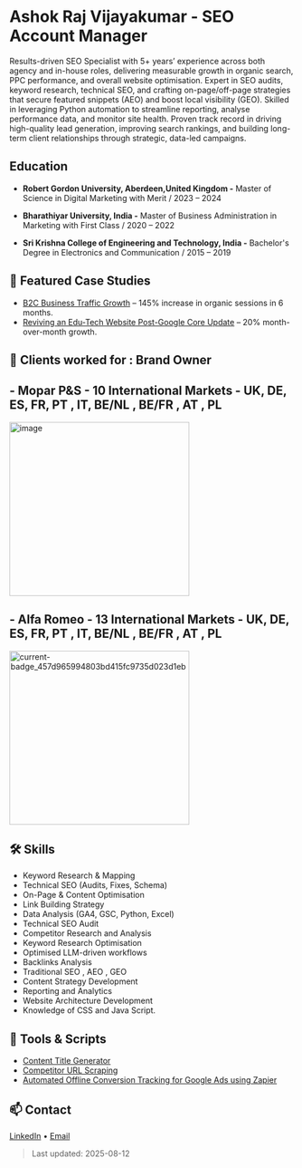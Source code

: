 # Ashok Raj Vijayakumar - SEO Account Manager

Results-driven SEO Specialist with 5+ years’ experience across both agency and in-house roles, delivering measurable growth in organic search, PPC performance, and overall website optimisation. Expert in SEO audits, keyword research, technical SEO, and crafting on-page/off-page strategies that secure featured snippets (AEO) and boost local visibility (GEO). Skilled in leveraging Python automation to streamline reporting, analyse performance data, and monitor site health. Proven track record in driving high-quality lead generation, improving search rankings, and building long-term client relationships through strategic, data-led campaigns.

## Education
- **Robert Gordon University, Aberdeen,United Kingdom -**
  Master of Science in Digital Marketing with Merit /
  2023 – 2024

- **Bharathiyar University, India -**
  Master of Business Administration in Marketing with First Class /
  2020 – 2022 

- **Sri Krishna College of Engineering and Technology, India -**
  Bachelor's Degree in Electronics and Communication /
  2015 – 2019

## 📂 Featured Case Studies
- [B2C Business Traffic Growth](case-studies/b2b-saas/README.md) – 145% increase in organic sessions in 6 months.
- [Reviving an Edu-Tech Website Post-Google Core Update](case-studies/local-service/README.md) – 20% month-over-month growth.

## 💼 Clients worked for : Brand Owner

## - Mopar P&S - 10 International Markets - UK, DE, ES, FR, PT , IT, BE/NL , BE/FR , AT , PL

<img width="318" height="307" alt="image" src="https://github.com/user-attachments/assets/4bd2de1e-eb10-4a0d-b742-4bdae6838be0" />

## - Alfa Romeo - 13 International Markets - UK, DE, ES, FR, PT , IT, BE/NL , BE/FR , AT , PL

<img width="318" height="307" alt="current-badge_457d965994803bd415fc9735d023d1eb" src="https://github.com/user-attachments/assets/3225d6a9-eca6-4665-887b-dba708172e98" />


## 🛠 Skills
- Keyword Research & Mapping
- Technical SEO (Audits, Fixes, Schema)
- On-Page & Content Optimisation
- Link Building Strategy
- Data Analysis (GA4, GSC, Python, Excel)
- Technical SEO Audit
- Competitor Research and Analysis
- Keyword Research Optimisation
- Optimised LLM-driven workflows
- Backlinks Analysis
- Traditional SEO , AEO , GEO
- Content Strategy Development
- Reporting and Analytics
- Website Architecture Development
- Knowledge of CSS and Java Script.

## 🧰 Tools & Scripts
- [Content Title Generator](tools-and-scripts/content_idea_generator.py)
- [Competitor URL Scraping](tools-and-scripts/competitor_tracker.py)
- [Automated Offline Conversion Tracking for Google Ads using Zapier](tools-and-scripts/offline_conversion)

## 📫 Contact
[LinkedIn](https://www.linkedin.com/in/ashok-raj-v-/) • [Email](mailto:ashyvc@gmail.com)

> Last updated: 2025-08-12
